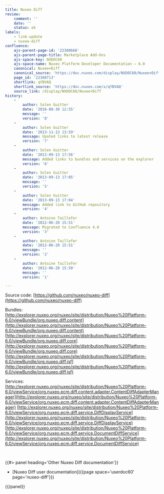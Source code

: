 ```yaml
---
title: Nuxeo Diff
review:
    comment: ''
    date: ''
    status: ok
labels:
    - link-update
    - nuxeo-diff
confluence:
    ajs-parent-page-id: '22380668'
    ajs-parent-page-title: Marketplace Add-Ons
    ajs-space-key: NXDOC60
    ajs-space-name: Nuxeo Platform Developer Documentation — 6.0
    canonical: Nuxeo+Diff
    canonical_source: 'https://doc.nuxeo.com/display/NXDOC60/Nuxeo+Diff'
    page_id: '22380713'
    shortlink: qYBVAQ
    shortlink_source: 'https://doc.nuxeo.com/x/qYBVAQ'
    source_link: /display/NXDOC60/Nuxeo+Diff
history:
    - 
        author: Solen Guitter
        date: '2016-08-30 12:55'
        message: ''
        version: '8'
    - 
        author: Solen Guitter
        date: '2013-11-13 13:59'
        message: Upated links to latest release
        version: '7'
    - 
        author: Solen Guitter
        date: '2013-09-13 17:56'
        message: Added links to bundles and services on the explorer
        version: '6'
    - 
        author: Solen Guitter
        date: '2013-09-13 17:05'
        message: ''
        version: '5'
    - 
        author: Solen Guitter
        date: '2013-09-13 17:04'
        message: Added link to GitHub repository
        version: '4'
    - 
        author: Antoine Taillefer
        date: '2012-06-20 15:51'
        message: Migrated to Confluence 4.0
        version: '3'
    - 
        author: Antoine Taillefer
        date: '2012-06-20 15:51'
        message: ''
        version: '2'
    - 
        author: Antoine Taillefer
        date: '2012-06-20 15:50'
        message: ''
        version: '1'

---
```

Source code: [https://github.com/nuxeo/nuxeo-diff](https://github.com/nuxeo/nuxeo-diff)

Bundles:
[http://explorer.nuxeo.org/nuxeo/site/distribution/Nuxeo%20Platform-6.0/viewBundle/org.nuxeo.diff.content](http://explorer.nuxeo.org/nuxeo/site/distribution/Nuxeo%20Platform-6.0/viewBundle/org.nuxeo.diff.content)
[http://explorer.nuxeo.org/nuxeo/site/distribution/Nuxeo%20Platform-6.0/viewBundle/org.nuxeo.diff.core](http://explorer.nuxeo.org/nuxeo/site/distribution/Nuxeo%20Platform-6.0/viewBundle/org.nuxeo.diff.core)
[http://explorer.nuxeo.org/nuxeo/site/distribution/Nuxeo%20Platform-6.0/viewBundle/org.nuxeo.diff.jsf](http://explorer.nuxeo.org/nuxeo/site/distribution/Nuxeo%20Platform-6.0/viewBundle/org.nuxeo.diff.jsf)

Services:
[http://explorer.nuxeo.org/nuxeo/site/distribution/Nuxeo%20Platform-6.0/viewService/org.nuxeo.ecm.diff.content.adapter.ContentDiffAdapterManager](http://explorer.nuxeo.org/nuxeo/site/distribution/Nuxeo%20Platform-6.0/viewService/org.nuxeo.ecm.diff.content.adapter.ContentDiffAdapterManager)
[http://explorer.nuxeo.org/nuxeo/site/distribution/Nuxeo%20Platform-6.0/viewService/org.nuxeo.ecm.diff.service.DiffDisplayService](http://explorer.nuxeo.org/nuxeo/site/distribution/Nuxeo%20Platform-6.0/viewService/org.nuxeo.ecm.diff.service.DiffDisplayService)
[http://explorer.nuxeo.org/nuxeo/site/distribution/Nuxeo%20Platform-6.0/viewService/org.nuxeo.ecm.diff.service.DocumentDiffService](http://explorer.nuxeo.org/nuxeo/site/distribution/Nuxeo%20Platform-6.0/viewService/org.nuxeo.ecm.diff.service.DocumentDiffService)

&nbsp;

<div class="row" data-equalizer data-equalize-on="medium"><div class="column medium-6">{{#> panel heading='Other Nuxeo Diff documentation'}}

*   [Nuxeo Diff user documentation]({{page space='userdoc60' page='nuxeo-diff'}})

{{/panel}}</div><div class="column medium-6">

&nbsp;

</div></div>
